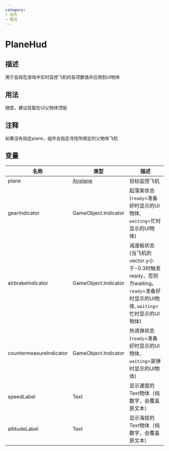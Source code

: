 ```yaml
---
category: 
- 组件
- 载具
---
```

# PlaneHud
## 描述

用于监视在游戏中实时监控飞机的各项数值并应用到UI物体

## 用法

随意，建议挂载在UI父物体顶层

## 注释

如果没有指定plane，组件会指定寻找所绑定的父物体飞机

## 变量
| 名称 | 类型 | 描述 |
| ----------- | ----------- | ----------- |
| plane | [Airplane](./Airplane.md) | 目标监控飞机 |  
| gearIndicator | GameObject.Indicator | 起落架状态(`ready`=准备好时显示的UI物体, `waiting`=忙时显示的UI物体) |  
| airbrakeIndicator | GameObject.Indicator | 减速板状态(当飞机的vector.y小于-0.3时触发ready，否则为waiting。`ready`=准备好时显示的UI物体, `waiting`=忙时显示的UI物体) |  
| countermeasureIndicator | GameObject.Indicator | 热诱弹状态(`ready`=准备好时显示的UI物体, `waiting`=装弹时显示的UI物体) |  
| speedLabel | Text | 显示速度的Text物体（纯数字，会覆盖原文本） |  
| altitudeLabel | Text | 显示海拔的Text物体（纯数字，会覆盖原文本） |  

